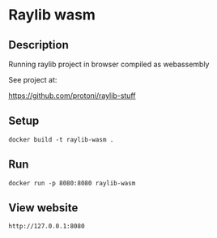 # Raylib wasm

## Description
Running raylib project in browser compiled as webassembly

See project at:

<https://github.com/protoni/raylib-stuff>

## Setup
```
docker build -t raylib-wasm .
```

## Run
```
docker run -p 8080:8080 raylib-wasm
```

## View website
```
http://127.0.0.1:8080
```
